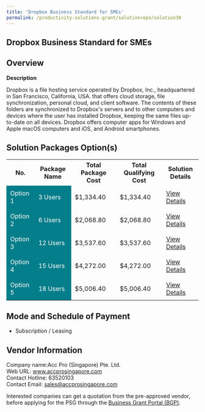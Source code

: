 ```yaml
---
title: 'Dropbox Business Standard for SMEs'
permalink: /productivity-solutions-grant/solutionrepo/solution30
---
```


## Dropbox Business Standard for SMEs

## Overview

**Description**

Dropbox is a file hosting service operated by Dropbox, Inc., headquartered in San Francisco, California, USA. that offers cloud storage, file synchronization, personal cloud, and client software. The contents of these folders are synchronized to Dropbox's servers and to other computers and devices where the user has installed Dropbox, keeping the same files up-to-date on all devices. Dropbox offers computer apps for Windows and Apple macOS computers and iOS, and Android smartphones.

## Solution Packages Option(s)

<table>
<tr>
<th><b>No.</b></th>
<th><b>Package Name</b></th>
<th><b>Total Package Cost</b></th>
<th><b>Total Qualifying Cost</b></th>
<th><b>Solution Details</b></th>
</tr>
<tr>
<td style='padding: 10px; background-color: #037E8A; color: #FFFFFF;'>Option 1</td>
<td style='padding: 10px; background-color: #037E8A; color: #FFFFFF;'>3 Users</td>
<td style='padding: 10px;'>$1,334.40</td>
<td style='padding: 10px;'>$1,334.40</td>
<td style='padding: 10px;'><a href='/images/psg/Desensitised_AccPro_Annex3_CR_wef_17Nov22_Part_1.pdf' target='_blank'>View Details</a></td>
</tr>
<tr>
<td style='padding: 10px; background-color: #037E8A; color: #FFFFFF;'>Option 2</td>
<td style='padding: 10px; background-color: #037E8A; color: #FFFFFF;'>6 Users</td>
<td style='padding: 10px;'>$2,068.80</td>
<td style='padding: 10px;'>$2,068.80</td>
<td style='padding: 10px;'><a href='/images/psg/Desensitised_AccPro_Annex3_CR_wef_17Nov22_Part_2.pdf' target='_blank'>View Details</a></td>
</tr>
<tr>
<td style='padding: 10px; background-color: #037E8A; color: #FFFFFF;'>Option 3</td>
<td style='padding: 10px; background-color: #037E8A; color: #FFFFFF;'>12 Users</td>
<td style='padding: 10px;'>$3,537.60</td>
<td style='padding: 10px;'>$3,537.60</td>
<td style='padding: 10px;'><a href='/images/psg/Desensitised_AccPro_Annex3_CR_wef_17Nov22_Part_3.pdf' target='_blank'>View Details</a></td>
</tr>
<tr>
<td style='padding: 10px; background-color: #037E8A; color: #FFFFFF;'>Option 4</td>
<td style='padding: 10px; background-color: #037E8A; color: #FFFFFF;'>15 Users</td>
<td style='padding: 10px;'>$4,272.00</td>
<td style='padding: 10px;'>$4,272.00</td>
<td style='padding: 10px;'><a href='/images/psg/Desensitised_AccPro_Annex3_CR_wef_17Nov22_Part_4.pdf' target='_blank'>View Details</a></td>
</tr>
<tr>
<td style='padding: 10px; background-color: #037E8A; color: #FFFFFF;'>Option 5</td>
<td style='padding: 10px; background-color: #037E8A; color: #FFFFFF;'>18 Users</td>
<td style='padding: 10px;'>$5,006.40</td>
<td style='padding: 10px;'>$5,006.40</td>
<td style='padding: 10px;'><a href='/images/psg/Desensitised_AccPro_Annex3_CR_wef_17Nov22_Part_5.pdf' target='_blank'>View Details</a></td>
</tr>
</table>

## Mode and Schedule of Payment

 - Subscription / Leasing

## Vendor Information

 Company name:Acc Pro (Singapore) Pte. Ltd.<br>Web URL: www.accprosingapore.com <br>Contact Hotline: 63520103 <br>Contact Email: sales@accprosingapore.com 

Interested companies can get a quotation from the pre-approved vendor, before applying for the PSG through the <a href='https://www.businessgrants.gov.sg/' target='_blank' rel='noopener'>Business Grant Portal (BGP)</a>.

<script src="/jquery/resize-tables.js"></script>
